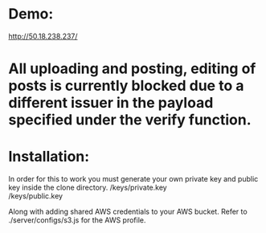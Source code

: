 # Demo:
http://50.18.238.237/  

# All uploading and posting, editing of posts is currently blocked due to a different issuer in the payload specified under the verify function.

# Installation:
In order for this to work you must generate your own private key and public key inside the clone directory.
/keys/private.key  
/keys/public.key

Along with adding shared AWS credentials to your AWS bucket. Refer to ./server/configs/s3.js for the AWS profile.